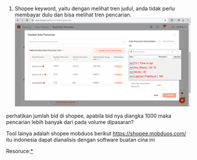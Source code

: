 1. Shopee keyword, yaitu dengan melihat tren judul, anda tidak perlu membayar dulu dan bisa melihat tren pencarian.
![1fbb71169bb7221322366040025b2aea.png](../../../../_resources/1fbb71169bb7221322366040025b2aea.png)

perhatikan jumlah bid di shopee, apabila bid nya diangka 1000 maka pencarian lebih banyak dari pada volume dipasaran? 

Tool lainya adalah shopee mobduos berikut https://shopee.mobduos.com/ itu indonesia dapat dianalisis dengan software buatan cina ini

Resoruce:[*](https://www.youtube.com/watch?v=9aIbB4cKiHg)